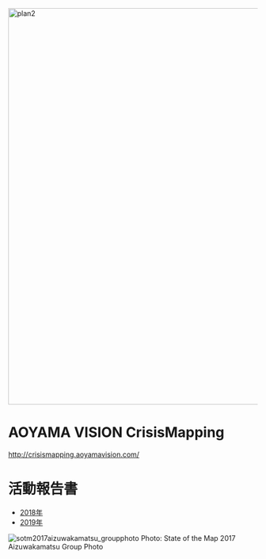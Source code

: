 <img width="800" alt="plan2" src="https://user-images.githubusercontent.com/416977/35314260-52756c88-0108-11e8-89ed-07ffad1a0a95.png">

# AOYAMA VISION CrisisMapping
http://crisismapping.aoyamavision.com/


# 活動報告書
* [2018年](https://github.com/furuhashilab/aoyamavision2017/blob/master/pressrelease/DRONEBIRD%20annual-report_2018-03-06-ahigh.pdf)
* [2019年](https://github.com/furuhashilab/aoyamavision2017/blob/master/pressrelease/report_20200401.pdf)



![sotm2017aizuwakamatsu_groupphoto](https://user-images.githubusercontent.com/416977/37636640-92bfd90e-2c46-11e8-9e39-11e069e4db8f.jpg)
Photo: State of the Map 2017 Aizuwakamatsu Group Photo
